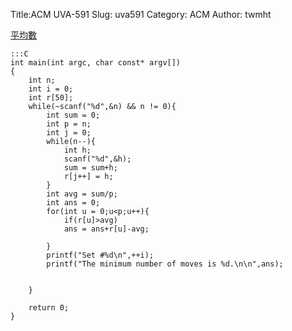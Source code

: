 Title:ACM UVA-591
Slug: uva591
Category: ACM
Author: twmht

[平均數](http://luckycat.kshs.kh.edu.tw/homework/q591.htm)

    :::C
    int main(int argc, char const* argv[])
    {
        int n;
        int i = 0;
        int r[50];
        while(~scanf("%d",&n) && n != 0){
            int sum = 0;
            int p = n;
            int j = 0;
            while(n--){
                int h;
                scanf("%d",&h);
                sum = sum+h;
                r[j++] = h;
            }
            int avg = sum/p;
            int ans = 0;
            for(int u = 0;u<p;u++){
                if(r[u]>avg)
                ans = ans+r[u]-avg;
                
            }
            printf("Set #%d\n",++i);
            printf("The minimum number of moves is %d.\n\n",ans);

            
        }
        
        return 0;
    }

